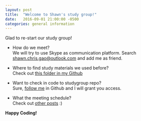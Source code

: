 ```yaml
---
layout: post
title:  "Welcome to Shawn's study group!"
date:   2016-09-01 21:00:00 -0500
categories: general information
---
```

Glad to re-start our study group! 

* How do we meet?  
We will try to use Skype as communication platform. Search shawn.chris.gao@outlook.com and add me as friend.

* Where to find study materials we used before?  
Check out [this folder in my Github](https://github.com/shawnchris/studygroup/tree/master/Shawn)

* Want to check in code to studygroup repo?  
Sure, [follow me](https://github.com/shawnchris) in Github and I will grant you access.

* What the meeting schedule?  
Check out [other posts](https://shawnchris.github.io) :)

**Happy Coding!**
